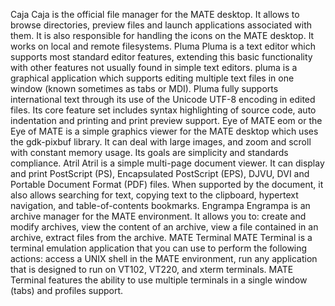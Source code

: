 Caja Caja is the official file manager for the MATE desktop. It allows to
browse directories, preview files and launch applications associated with
them. It is also responsible for handling the icons on the MATE desktop. It
works on local and remote filesystems. Pluma Pluma is a text editor which
supports most standard editor features, extending this basic functionality
with other features not usually found in simple text editors. pluma is a
graphical application which supports editing multiple text files in one window
(known sometimes as tabs or MDI). Pluma fully supports international text
through its use of the Unicode UTF-8 encoding in edited files. Its core
feature set includes syntax highlighting of source code, auto indentation and
printing and print preview support. Eye of MATE eom or the Eye of MATE is a
simple graphics viewer for the MATE desktop which uses the gdk-pixbuf library.
It can deal with large images, and zoom and scroll with constant memory usage.
Its goals are simplicity and standards compliance. Atril Atril is a simple
multi-page document viewer. It can display and print PostScript (PS),
Encapsulated PostScript (EPS), DJVU, DVI and Portable Document Format (PDF)
files. When supported by the document, it also allows searching for text,
copying text to the clipboard, hypertext navigation, and table-of-contents
bookmarks. Engrampa Engrampa is an archive manager for the MATE environment.
It allows you to: create and modify archives, view the content of an archive,
view a file contained in an archive, extract files from the archive. MATE
Terminal MATE Terminal is a terminal emulation application that you can use to
perform the following actions: access a UNIX shell in the MATE environment,
run any application that is designed to run on VT102, VT220, and xterm
terminals. MATE Terminal features the ability to use multiple terminals in a
single window (tabs) and profiles support.

